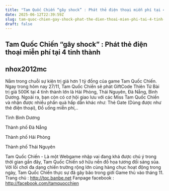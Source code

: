 ```yaml
---
title: "Tam Quốc Chiến “gây shock” : Phát thẻ điện thoại miễn phí tại 4 tỉnh thành"
date: 2025-06-12T22:39:59Z
slug: tam-quoc-chien-gay-shock-phat-the-dien-thoai-mien-phi-tai-4-tinh-thanh
draft: false
---
```


## Tam Quốc Chiến “gây shock” : Phát thẻ điện thoại miễn phí tại 4 tỉnh thành

## nhox2012mc

Nằm trong chuỗi sự kiện trị giá hơn 1 tỷ đồng của game Tam Quốc Chiến. Ngay trong hôm nay 27/11, Tam Quốc Chiến sẽ  phát GiftCode Thiên Tử Bài trị giá 500K tại 4 tỉnh thành lớn là Hải Phòng, Thái Nguyên, Đà Nẵng, Bình Dương.  Ngoài ra, bạn còn có cơ hội giao lưu với các Miss Tam Quốc Chiến và nhận được nhiều phần quà hấp dẫn khác như: Thẻ Gate (Dùng được như thẻ điện thoại), Đồ uống miễn phí,..
 
Tỉnh Bình Dương
 

Thành phố Đà Nẵng
 

Thành phố Hải Phòng


Thành phố Thái Nguyên

Tam Quốc Chiến - Là một Webgame nhập vai đang khá được chú ý trong thời gian gần đây, Tam Quốc Chiến sở hữu nền đồ họa tương đối sáng sủa. Với lối chơi đa dạng chiến trường rộng lớn cùng hàng chục hoạt động trong ngày, Tam Quốc Chiến thực sự đã gây bão trong giới Game thủ vào tháng 11. 
Trang chủ : http://tqc.banbe.net
Fanpage facebook : http://facebook.com/tamquocchien